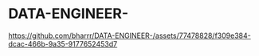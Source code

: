 # DATA-ENGINEER-

https://github.com/bharrr/DATA-ENGINEER-/assets/77478828/f309e384-dcac-466b-9a35-9177652453d7

